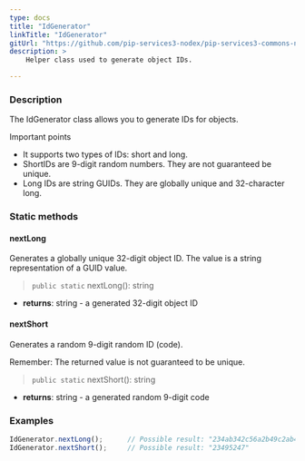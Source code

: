 ```yaml
---
type: docs
title: "IdGenerator"
linkTitle: "IdGenerator"
gitUrl: "https://github.com/pip-services3-nodex/pip-services3-commons-nodex"
description: > 
    Helper class used to generate object IDs.

---
```


### Description

The IdGenerator class allows you to generate IDs for objects. 

Important points

- It supports two types of IDs: short and long.
- ShortIDs are 9-digit random numbers. They are not guaranteed be unique.
- Long IDs are string GUIDs. They are globally unique and 32-character long.

### Static methods

#### nextLong
Generates a globally unique 32-digit object ID.
The value is a string representation of a GUID value.

> `public static` nextLong(): string

- **returns**: string - a generated 32-digit object ID


#### nextShort
Generates a random 9-digit random ID (code).

Remember: The returned value is not guaranteed to be unique.

> `public static` nextShort(): string

- **returns**: string - a generated random 9-digit code

### Examples

```typescript
IdGenerator.nextLong();      // Possible result: "234ab342c56a2b49c2ab42bf23ff991ac"
IdGenerator.nextShort();     // Possible result: "23495247"
```

